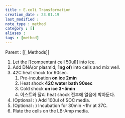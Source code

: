 ```yaml
---
title : E.coli Transformation
creation_date : 23.01.19
last_modified :
note_type : method
category : []
aliases : 
tags : [method]
---
```


Parent : [[_Methods]]

1. Let the [[compentant cell 50ul]] into ice.
2. Add DNA(or plasmid; **1ng of**) into cells and mix well.
3. 42C heat shock for 90sec.
	1. Pre-incubation **on ice 2min**
	2. Heat shock **42C water bath 90sec** 
	3. Cold shock **on ice 3~5min** 
	4. 이스트와 달리 heat shock 전후에 얼음에 박아둔다.
4. (Optional : ) Add 100ul of SOC media.
5. (Optional : ) Incubation for 30min ~1hr at 37C.
6. Plate the cells on the LB-Amp media.